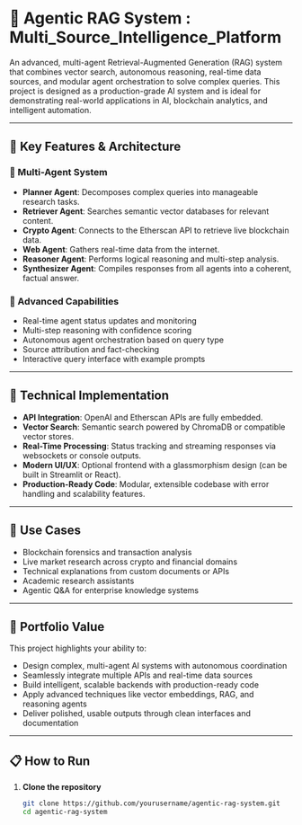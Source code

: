 # 🤖 Agentic RAG System : Multi_Source_Intelligence_Platform

An advanced, multi-agent Retrieval-Augmented Generation (RAG) system that combines vector search, autonomous reasoning, real-time data sources, and modular agent orchestration to solve complex queries. This project is designed as a production-grade AI system and is ideal for demonstrating real-world applications in AI, blockchain analytics, and intelligent automation.

---

## 🚀 Key Features & Architecture

### 🔹 Multi-Agent System
- **Planner Agent**: Decomposes complex queries into manageable research tasks.
- **Retriever Agent**: Searches semantic vector databases for relevant content.
- **Crypto Agent**: Connects to the Etherscan API to retrieve live blockchain data.
- **Web Agent**: Gathers real-time data from the internet.
- **Reasoner Agent**: Performs logical reasoning and multi-step analysis.
- **Synthesizer Agent**: Compiles responses from all agents into a coherent, factual answer.

### 🔹 Advanced Capabilities
- Real-time agent status updates and monitoring
- Multi-step reasoning with confidence scoring
- Autonomous agent orchestration based on query type
- Source attribution and fact-checking
- Interactive query interface with example prompts

---

## 🔧 Technical Implementation

- **API Integration**: OpenAI and Etherscan APIs are fully embedded.
- **Vector Search**: Semantic search powered by ChromaDB or compatible vector stores.
- **Real-Time Processing**: Status tracking and streaming responses via websockets or console outputs.
- **Modern UI/UX**: Optional frontend with a glassmorphism design (can be built in Streamlit or React).
- **Production-Ready Code**: Modular, extensible codebase with error handling and scalability features.

---

## 🧠 Use Cases

- Blockchain forensics and transaction analysis
- Live market research across crypto and financial domains
- Technical explanations from custom documents or APIs
- Academic research assistants
- Agentic Q&A for enterprise knowledge systems

---

## 💼 Portfolio Value

This project highlights your ability to:
- Design complex, multi-agent AI systems with autonomous coordination
- Seamlessly integrate multiple APIs and real-time data sources
- Build intelligent, scalable backends with production-ready code
- Apply advanced techniques like vector embeddings, RAG, and reasoning agents
- Deliver polished, usable outputs through clean interfaces and documentation

---

## 📋 How to Run

1. **Clone the repository**
   ```bash
   git clone https://github.com/yourusername/agentic-rag-system.git
   cd agentic-rag-system
